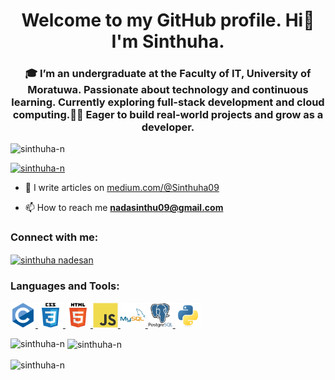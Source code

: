 <h1 align="center">Welcome to my GitHub profile. Hi🙌 I'm Sinthuha.</h1>
<h3 align="center">🎓 I’m an undergraduate at the Faculty of IT, University of Moratuwa. Passionate about technology and continuous learning. Currently exploring full-stack development and cloud computing.👩‍💻 Eager to build real-world projects and grow as a developer.</h3>

<p align="left"> <img src="https://komarev.com/ghpvc/?username=sinthuha-n&label=Profile%20views&color=0e75b6&style=flat" alt="sinthuha-n" /> </p>

<p align="left"> <a href="https://github.com/ryo-ma/github-profile-trophy"><img src="https://github-profile-trophy.vercel.app/?username=sinthuha-n" alt="sinthuha-n" /></a> </p>

- 📝 I write articles on [medium.com/@Sinthuha09](medium.com/@Sinthuha09)

- 📫 How to reach me **nadasinthu09@gmail.com**

<h3 align="left">Connect with me:</h3>
<p align="left">
<a href="https://linkedin.com/in/sinthuha nadesan" target="blank"><img align="center" src="https://raw.githubusercontent.com/rahuldkjain/github-profile-readme-generator/master/src/images/icons/Social/linked-in-alt.svg" alt="sinthuha nadesan" height="30" width="40" /></a>
</p>

<h3 align="left">Languages and Tools:</h3>
<p align="left"> <a href="https://www.cprogramming.com/" target="_blank" rel="noreferrer"> <img src="https://raw.githubusercontent.com/devicons/devicon/master/icons/c/c-original.svg" alt="c" width="40" height="40"/> </a> <a href="https://www.w3schools.com/css/" target="_blank" rel="noreferrer"> <img src="https://raw.githubusercontent.com/devicons/devicon/master/icons/css3/css3-original-wordmark.svg" alt="css3" width="40" height="40"/> </a> <a href="https://www.w3.org/html/" target="_blank" rel="noreferrer"> <img src="https://raw.githubusercontent.com/devicons/devicon/master/icons/html5/html5-original-wordmark.svg" alt="html5" width="40" height="40"/> </a> <a href="https://developer.mozilla.org/en-US/docs/Web/JavaScript" target="_blank" rel="noreferrer"> <img src="https://raw.githubusercontent.com/devicons/devicon/master/icons/javascript/javascript-original.svg" alt="javascript" width="40" height="40"/> </a> <a href="https://www.mysql.com/" target="_blank" rel="noreferrer"> <img src="https://raw.githubusercontent.com/devicons/devicon/master/icons/mysql/mysql-original-wordmark.svg" alt="mysql" width="40" height="40"/> </a> <a href="https://www.postgresql.org" target="_blank" rel="noreferrer"> <img src="https://raw.githubusercontent.com/devicons/devicon/master/icons/postgresql/postgresql-original-wordmark.svg" alt="postgresql" width="40" height="40"/> </a> <a href="https://www.python.org" target="_blank" rel="noreferrer"> <img src="https://raw.githubusercontent.com/devicons/devicon/master/icons/python/python-original.svg" alt="python" width="40" height="40"/> </a> </p>

<p><img align="left" src="https://github-readme-stats.vercel.app/api/top-langs?username=sinthuha-n&show_icons=true&locale=en&layout=compact" alt="sinthuha-n" /></p>

<p>&nbsp;<img align="center" src="https://github-readme-stats.vercel.app/api?username=sinthuha-n&show_icons=true&locale=en" alt="sinthuha-n" /></p>

<p><img align="center" src="https://github-readme-streak-stats.herokuapp.com/?user=sinthuha-n&" alt="sinthuha-n" /></p>

